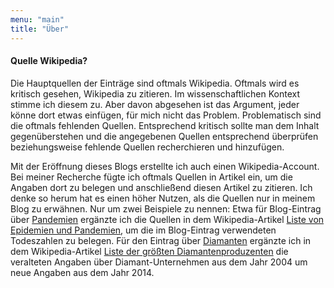 ```yaml
---
menu: "main"
title: "Über"
---
```


#### Quelle Wikipedia?

Die Hauptquellen der Einträge sind oftmals Wikipedia. Oftmals wird es kritisch gesehen, Wikipedia zu zitieren. Im wissenschaftlichen Kontext stimme ich diesem zu. Aber davon abgesehen ist das Argument, jeder könne dort etwas einfügen, für mich nicht das Problem. Problematisch sind die oftmals fehlenden Quellen. Entsprechend kritisch sollte man dem Inhalt gegenüberstehen und die angegebenen Quellen entsprechend überprüfen beziehungsweise fehlende Quellen recherchieren und hinzufügen.

Mit der Eröffnung dieses Blogs erstellte ich auch einen Wikipedia-Account. Bei meiner Recherche fügte ich oftmals Quellen in Artikel ein, um die Angaben dort zu belegen und anschließend diesen Artikel zu zitieren. Ich denke so herum hat es einen höher Nutzen, als die Quellen nur in meinem Blog zu erwähnen. Nur um zwei Beispiele zu nennen: Etwa für Blog-Eintrag über [Pandemien](/wissenssammler/posts/2015/12/pandemien-sich-weltweit-ausbreitende-krankheiten) ergänzte ich die Quellen in dem Wikipedia-Artikel [Liste von Epidemien und Pandemien](https://de.wikipedia.org/wiki/Liste_von_Epidemien_und_Pandemien), um die im Blog-Eintrag verwendeten Todeszahlen zu belegen. Für den Eintrag über [Diamanten](/wissenssammler/posts/2016/01/diamanten-vom-haertesten-stoff-bis-zum-fluessigen-blut/) ergänzte ich in dem Wikipedia-Artikel [Liste der größten Diamantenproduzenten](https://de.wikipedia.org/wiki/Liste_der_gr%C3%B6%C3%9Ften_Diamantenproduzenten) die veralteten Angaben über Diamant-Unternehmen aus dem Jahr 2004 um neue Angaben aus dem Jahr 2014.
